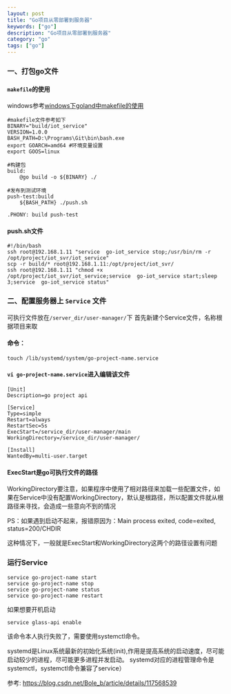```yaml
---
layout: post
title: "Go项目从零部署到服务器"
keywords: ["go"]
description: "Go项目从零部署到服务器"
category: "go"
tags: ["go"]
---
```


### 一、打包go文件
#### `makefile`的使用
windows参考[windows下goland中makefile的使用](https://blog.csdn.net/weixin_45629546/article/details/117285235)
```shell
#makefile文件参考如下
BINARY="build/iot_service"
VERSION=1.0.0
BASH_PATH=D:\Programs\Git\bin\bash.exe
export GOARCH=amd64 #环境变量设置
export GOOS=linux

#构建包
build:
    @go build -o ${BINARY} ./

#发布到测试环境
push-test:build
    ${BASH_PATH} ./push.sh

.PHONY: build push-test
```
#### push.sh文件 
```
#!/bin/bash
ssh root@192.168.1.11 "service  go-iot_service stop;/usr/bin/rm -r /opt/project/iot_svr/iot_service"
scp -r build/* root@192.168.1.11:/opt/project/iot_svr/
ssh root@192.168.1.11 "chmod +x /opt/project/iot_svr/iot_service;service  go-iot_service start;sleep 3;service  go-iot_service status"
```

### 二、配置服务器上 `Service` 文件
可执行文件放在`/server_dir/user-manager/`下
首先新建个Service文件，名称根据项目来取

#### 命令：
```
touch /lib/systemd/system/go-project-name.service
```

#### `vi go-project-name.service`进入编辑该文件

``` shell
[Unit]
Description=go project api
 
[Service]
Type=simple
Restart=always
RestartSec=5s
ExecStart=/service_dir/user-manager/main
WorkingDirectory=/service_dir/user-manager/
 
[Install]
WantedBy=multi-user.target
```
#### ExecStart是go可执行文件的路径

WorkingDirectory要注意，如果程序中使用了相对路径来加载一些配置文件，如果在Service中没有配置WorkingDirectory，默认是根路径，所以配置文件就从根路径来寻找，会造成一些意向不到的情况

PS：如果遇到启动不起来，报错原因为：Main process exited, code=exited, status=200/CHDIR

这种情况下，一般就是ExecStart和WorkingDirectory这两个的路径设置有问题

### 运行Service
```
service go-project-name start
service go-project-name stop
service go-project-name status
service go-project-name restart
```
如果想要开机启动
```
service glass-api enable
```
该命令本人执行失败了，需要使用systemctl命令。

systemd是Linux系统最新的初始化系统(init),作用是提高系统的启动速度，尽可能启动较少的进程，尽可能更多进程并发启动。
systemd对应的进程管理命令是systemctl，systemctl命令兼容了service）

参考: https://blog.csdn.net/Bole_b/article/details/117568539
